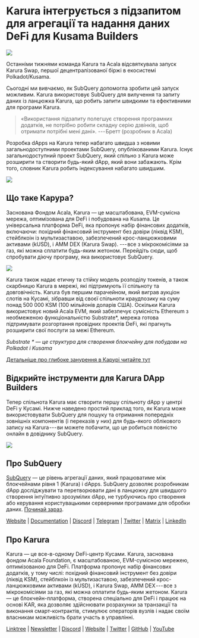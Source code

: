 # Karura інтегрується з підзапитом для агрегації та надання даних DeFi для Kusama Builders

![](https://cdn-images-1.medium.com/max/1600/0*EBj5be1webNUchfi)

Останніми тижнями команда Karura та Acala відсвяткувала запуск Karura Swap, першої децентралізованої біржі в екосистемі Polkadot/Kusama.

Сьогодні ми вивчаємо, як SubQuery допомогла зробити цей запуск можливим. Karura використовує SubQuery для вилучення та запиту даних із ланцюжка Karura, що робить запити швидкими та ефективними для програми Karura.

> «Використання підзапиту полегшує створення програмних додатків, не потрібно робити складну серію дзвінків, щоб отримати потрібні мені дані». --- Бретт (розробник в Acala)

Розробка dApps на Karura тепер набагато швидша з новими загальнодоступними проектами SubQuery, опублікованими Karura. Існує загальнодоступний проект SubQuery, який спільно з Karura може розширити та створити будь-який dApp, який вони забажають. Крім того, словник Karura робить індексування набагато швидшим.

![](https://cdn-images-1.medium.com/max/1600/1*vvI_pI93mhe4kzSNQ2yMoQ.png)

## Що таке Карура?

Заснована Фондом Acala, Karura — це масштабована, EVM-сумісна мережа, оптимізована для DeFi і побудована на Kusama. Це універсальна платформа DeFi, яка пропонує набір фінансових додатків, включаючи: похідний фінансовий інструмент без довіри (ліквід KSM), стейблкоін із мультизаставою, забезпечений крос-ланцюжковими активами (kUSD), і AMM DEX (Karura Swap). --- все з мікрокомісіями за газ, які можна сплатити будь-яким жетоном. Перейдіть сюди, щоб спробувати діючу програму, яка використовує SubQuery.

![](https://cdn-images-1.medium.com/max/1600/0*g174RcFJwJcw2ITS)

Karura також надає етичну та стійку модель розподілу токенів, а також скарбницю Karura в мережі, які підтримують її спільноту та довговічність. Karura був першим парачейном, який виграв аукціон слотів на Кусамі, зібравши від своєї спільноти краудпозику на суму понад 500 000 KSM (100 мільйонів доларів США). Оскільки Karura використовує новий Acala EVM, який забезпечує сумісність Ethereum з необмеженою функціональністю Substrate*, мережа готова підтримувати розгортання провідних проектів DeFi, які прагнуть розширити свої послуги за межі Ethereum.

*Substrate * — це структура для створення блокчейну для побудови на Polkadot і Kusama*

[Детальніше про глибоке занурення в Карурі читайте тут](https://medium.com/acalanetwork/countdown-to-karura-a-deep-dive-on-the-defi-hub-of-kusama-410066fc1e1f)

## Відкрийте інструменти для Karura DApp Builders

Тепер спільнота Karura має створити першу спільноту dApp у центрі DeFi у Кусамі. Нижче наведено простий приклад того, як Karura може використовувати SubQuery для пошуку та отримання попередніх зовнішніх компонентів (і переказів у них) для будь-якого облікового запису на Karura --- ви можете побачити, що це робиться повністю онлайн в довіднику SubQuery.

![](https://cdn-images-1.medium.com/max/1600/0*t6stH0LeQC8M5fSp)

## Про SubQuery

[SubQuery](https://subquery.network/) — це рівень агрегації даних, який працюватиме між блокчейнами рівня 1 (Karura) і dApps. SubQuery дозволяє розробникам dApp досліджувати та перетворювати дані в ланцюжку для швидшого створення інтуїтивно зрозумілих dApp, не турбуючись про створення або керування користувацькими серверними програмами для обробки даних. [Починай зараз](https://doc.subquery.network/).

[Website](https://subquery.network/) | [Documentation](https://doc.subquery.network/) | [Discord](https://discord.com/invite/78zg8aBSMG) | [Telegram](https://t.me/subquerynetwork) | [Twitter](https://twitter.com/subquerynetwork) | [Matrix](https://matrix.to/#/#subquery:matrix.org) | [LinkedIn](https://www.linkedin.com/company/subquery)

## Про Karura

Karura — це все-в-одному DeFi-центр Кусами. Karura, заснована фондом Acala Foundation, є масштабованою, EVM-сумісною мережею, оптимізованою для DeFi. Платформа пропонує набір фінансових додатків, у тому числі: похідний фінансовий інструмент без довіри (ліквід KSM), стейблкоін із мультизаставою, забезпечений крос-ланцюжковими активами (kUSD), і Karura Swap, AMM DEX --- все з мікрокомісіями за газ, які можна оплатити будь-яким жетоном. Karura — це блокчейн-платформа, створена спеціально для DeFi і працює на основі KAR, яка дозволяє здійснювати розрахунки за транзакції та виконання смарт-контрактів, стимулює операторів вузлів і надає своїм власникам можливість брати участь в управлінні.

[Linktree](http://linktr.ee/karuranetwork) | [Newsletter](https://share.hsforms.com/1X9RxkXk-R62I0VNbATaDXw4h8qc) | [Discord](https://discord.gg/vdbFVCH) | [Website](http://acala.network/karura) | [Twitter](https://twitter.com/KaruraNetwork) | [GitHub](https://github.com/AcalaNetwork/Acala) | [YouTube](http://youtube.com/c/acalanetwork)